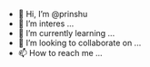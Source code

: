 - 👋 Hi, I’m @prinshu
- 👀 I’m interes ...
- 🌱 I’m currently learning ...
- 💞️ I’m looking to collaborate on ...
- 📫 How to reach me ...

<!---
Etgggggg/Etgggggg is a ✨ special ✨ repository because its `README.md` (this file) appears on your GitHub profile.
You can click the Preview link to take a look at your changes.
--->
